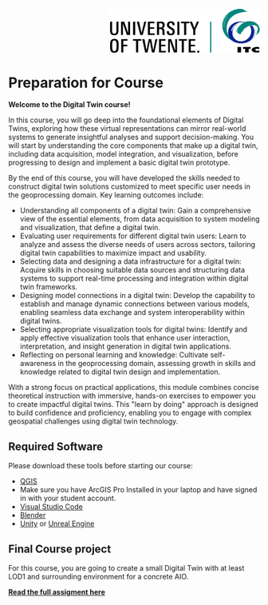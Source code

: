 <p style="text-align: right" ><img src="./images/ut-itc-logo-rgb.png" width="300"></p>

# Preparation for Course

**Welcome to the Digital Twin course!**

In this course, you will go deep into the foundational elements of Digital Twins, exploring how these virtual representations can mirror real-world systems to generate insightful analyses and support decision-making. You will start by understanding the core components that make up a digital twin, including data acquisition, model integration, and visualization, before progressing to design and implement a basic digital twin prototype.

By the end of this course, you will have developed the skills needed to construct digital twin solutions customized to meet specific user needs in the geoprocessing domain. Key learning outcomes include:

* Understanding all components of a digital twin: Gain a comprehensive view of the essential elements, from data acquisition to system modeling and visualization, that define a digital twin.
* Evaluating user requirements for different digital twin users: Learn to analyze and assess the diverse needs of users across sectors, tailoring digital twin capabilities to maximize impact and usability.
* Selecting data and designing a data infrastructure for a digital twin: Acquire skills in choosing suitable data sources and structuring data systems to support real-time processing and integration within digital twin frameworks.
* Designing model connections in a digital twin: Develop the capability to establish and manage dynamic connections between various models, enabling seamless data exchange and system interoperability within digital twins.
* Selecting appropriate visualization tools for digital twins: Identify and apply effective visualization tools that enhance user interaction, interpretation, and insight generation in digital twin applications.
* Reflecting on personal learning and knowledge: Cultivate self-awareness in the geoprocessing domain, assessing growth in skills and knowledge related to digital twin design and implementation.

With a strong focus on practical applications, this module combines concise theoretical instruction with immersive, hands-on exercises to empower you to create impactful digital twins. This "learn by doing" approach is designed to build confidence and proficiency, enabling you to engage with complex geospatial challenges using digital twin technology.



## Required Software

Please download these tools before starting our course:

* [QGIS](https://qgis.org/download/)
* Make sure you have ArcGIS Pro Installed in your laptop and have signed in with your student account.
* [Visual Studio Code](https://code.visualstudio.com/download)
* [Blender](https://www.blender.org/download/)
* [Unity](https://unity.com/download) or [Unreal Engine](https://www.unrealengine.com/en-US/download)

## Final Course project

For this course, you are going to create a small Digital Twin with at least LOD1 and surrounding environment for a concrete AIO.

[**Read the full assigment here**](./Assignment/FINAL%20Assignment.md)

